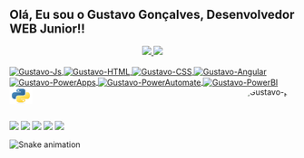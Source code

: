 ## Olá, Eu sou o Gustavo Gonçalves, Desenvolvedor WEB Junior!!

<div align="center">
  <a href="https://github.com/Gustavo-Goncalves-Dias-Neves">
  <img height="170em" src="https://github-readme-stats.vercel.app/api?username=gustavogoncalvesdiasneves&show_icons=true&theme=tokyonight&include_all_commits=true&count_private=true"/>
  <img height="170em" src="https://github-readme-stats.vercel.app/api/top-langs/?username=gustavogoncalvesdiasneves&layout=compact&langs_count=7&theme=tokyonight"/>
</div>
<div style="display: inline_block"><br>
  <img align="center" alt="Gustavo-Js" height="30" width="40" src="https://cdn.jsdelivr.net/gh/devicons/devicon/icons/javascript/javascript-plain.svg">
   <img align="center" alt="Gustavo-HTML" height="30" width="40" src="https://cdn.jsdelivr.net/gh/devicons/devicon/icons/html5/html5-original.svg">
  <img align="center" alt="Gustavo-CSS" height="30" width="40" src="https://cdn.jsdelivr.net/gh/devicons/devicon/icons/css3/css3-original.svg">
  <img align="center" alt="Gustavo-Angular" height="30" width="40" src="https://cdn.jsdelivr.net/gh/devicons/devicon/icons/angularjs/angularjs-original.svg">
   <img align="center" alt="Gustavo-PowerApps" height="30" width="40" src="https://static.wikia.nocookie.net/logopedia/images/4/44/Microsoft_Power_Apps_%282020%29.svg/revision/latest?cb=20200929195935">
  <img align="center" alt="Gustavo-PowerAutomate" height="30" width="40" src="https://static.wikia.nocookie.net/logopedia/images/1/11/Microsoft_Power_Automate_%282020%29.svg/revision/latest?cb=20200929195936">
  <img align="center" alt="Gustavo-PowerBI" height="30" width="40" src="https://static.wikia.nocookie.net/logopedia/images/2/2c/Microsoft_Power_BI_%282020%29.svg/revision/latest?cb=20200929195935">
   <img align="center" alt="Gustavo-Python" height="30" width="40" src="https://raw.githubusercontent.com/devicons/devicon/master/icons/python/python-original.svg">
  <img align="right" alt="Gustavo-pic" height="150" style="border-radius:50px;" src="https://cdn.discordapp.com/attachments/1029791920198778913/1029799810234069023/20221012_140004.gif">
</div>
  
  ##
 
 <div> 
  <a href="https://www.youtube.com/channel/UC_9SeJaG7zalUCosUt8BnFA" target="_blank"><img src="https://img.shields.io/badge/YouTube-FF0000?style=for-the-badge&logo=youtube&logoColor=white" target="_blank"></a>
  <a href="https://www.instagram.com/gustavogoncalves743/?next=%2F" target="_blank"><img src="https://img.shields.io/badge/-Instagram-%23E4405F?style=for-the-badge&logo=instagram&logoColor=white" target="_blank"></a>
 <a href="https://wa.me/qr/ZKWYO3EM47DEJ1" target="_blank"><img src="https://img.shields.io/badge/WhatsApp-25D366?style=for-the-badge&logo=whatsapp&logoColor=white" target="_blank"></a> 
  <a href = "mailto:gustavogdiasneves21@gmail.com"><img src="https://img.shields.io/badge/-Gmail-%23333?style=for-the-badge&logo=gmail&logoColor=white" target="_blank"></a>
  <a href="https://www.linkedin.com/in/gustavo-gon%C3%A7alves-dias-neves-3b76b3252/" target="_blank"><img src="https://img.shields.io/badge/-LinkedIn-%230077B5?style=for-the-badge&logo=linkedin&logoColor=white" target="_blank"></a> 
 
  ![Snake animation](https://github.com/Gustavo-Goncalves-Dias-Neves/Gustavo_Goncalves/blob/output/github-contribution-grid-snake.svg)
 
</div>
